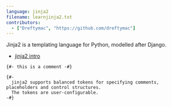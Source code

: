 ```yaml
---
language: jinja2
filename: learnjinja2.txt
contributors:
  - ["Dreftymac", "https://github.com/dreftymac"]
---
```


Jinja2 is a templating language for Python, modelled after Django. 
* [jinja2 intro](http://jinja.pocoo.org/docs/dev/intro/#)

```jinja
{#- this is a comment -#}

{#-
  jinja2 supports balanced tokens for specifying comments, placeholders and control structures.
  The tokens are user-configurable.
-#}

```

